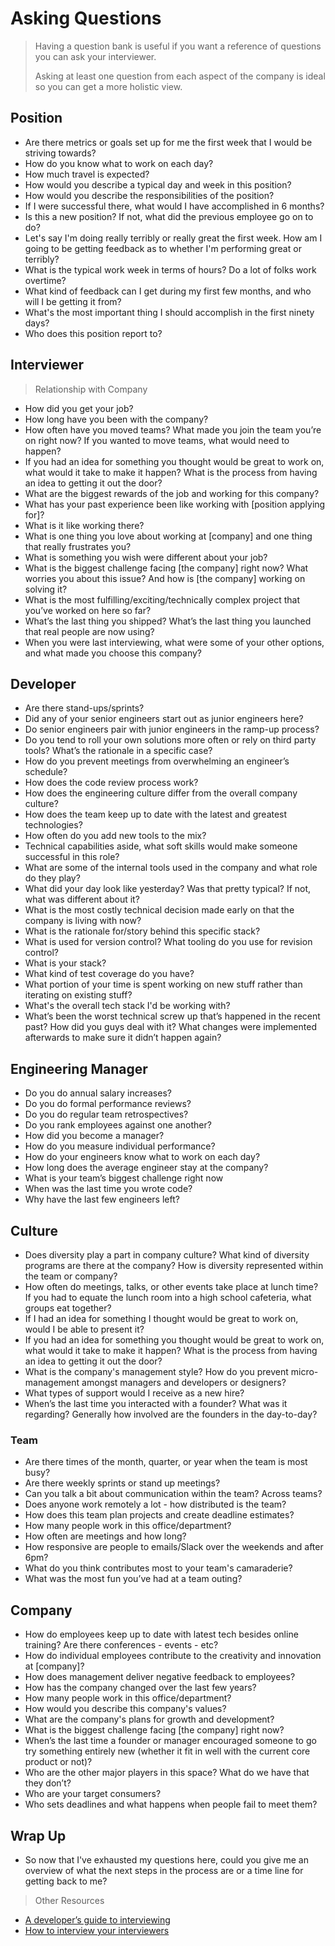 # Asking Questions

> Having a question bank is useful if you want a reference of questions you can
> ask your interviewer.
>
> Asking at least one question from each aspect of the company is ideal so you
> can get a more holistic view.

## Position

* Are there metrics or goals set up for me the first week that I would be striving towards?
* How do you know what to work on each day?
* How much travel is expected?
* How would you describe a typical day and week in this position?
* How would you describe the responsibilities of the position?
* If I were successful there, what would I have accomplished in 6 months?
* Is this a new position? If not, what did the previous employee go on to do?
* Let's say I'm doing really terribly or really great the first week. How am I going to be getting feedback as to whether I'm performing great or terribly?
* What is the typical work week in terms of hours? Do a lot of folks work overtime?
* What kind of feedback can I get during my first few months, and who will I be getting it from?
* What's the most important thing I should accomplish in the first ninety days?
* Who does this position report to?

## Interviewer

> Relationship with Company

* How did you get your job?
* How long have you been with the company?
* How often have you moved teams? What made you join the team you’re on right now? If you wanted to move teams, what would need to happen?
* If you had an idea for something you thought would be great to work on, what would it take to make it happen? What is the process from having an idea to getting it out the door?
* What are the biggest rewards of the job and working for this company?
* What has your past experience been like working with [position applying for]?
* What is it like working there?
* What is one thing you love about working at [company] and one thing that really frustrates you?
* What is something you wish were different about your job?
* What is the biggest challenge facing [the company] right now? What worries you about this issue? And how is [the company] working on solving it?
* What is the most fulfilling/exciting/technically complex project that you’ve worked on here so far?
* What’s the last thing you shipped? What’s the last thing you launched that real people are now using?
* When you were last interviewing, what were some of your other options, and what made you choose this company?

## Developer

* Are there stand-ups/sprints?
* Did any of your senior engineers start out as junior engineers here?
* Do senior engineers pair with junior engineers in the ramp-up process?
* Do you tend to roll your own solutions more often or rely on third party tools? What’s the rationale in a specific case?
* How do you prevent meetings from overwhelming an engineer’s schedule?
* How does the code review process work?
* How does the engineering culture differ from the overall company culture?
* How does the team keep up to date with the latest and greatest technologies?
* How often do you add new tools to the mix?
* Technical capabilities aside, what soft skills would make someone successful in this role?
* What are some of the internal tools used in the company and what role do they play?
* What did your day look like yesterday? Was that pretty typical? If not, what was different about it?
* What is the most costly technical decision made early on that the company is living with now?
* What is the rationale for/story behind this specific stack?
* What is used for version control? What tooling do you use for revision control?
* What is your stack?
* What kind of test coverage do you have?
* What portion of your time is spent working on new stuff rather than iterating on existing stuff?
* What's the overall tech stack I'd be working with?
* What’s been the worst technical screw up that’s happened in the recent past? How did you guys deal with it? What changes were implemented afterwards to make sure it didn’t happen again?

## Engineering Manager

* Do you do annual salary increases?
* Do you do formal performance reviews?
* Do you do regular team retrospectives?
* Do you rank employees against one another?
* How did you become a manager?
* How do you measure individual performance?
* How do your engineers know what to work on each day?
* How long does the average engineer stay at the company?
* What is your team’s biggest challenge right now
* When was the last time you wrote code?
* Why have the last few engineers left?

## Culture

* Does diversity play a part in company culture? What kind of diversity programs are there at the company? How is diversity represented within the team or company?
* How often do meetings, talks, or other events take place at lunch time? If you had to equate the lunch room into a high school cafeteria, what groups eat together?
* If I had an idea for something I thought would be great to work on, would I be able to present it?
* If you had an idea for something you thought would be great to work on, what would it take to make it happen? What is the process from having an idea to getting it out the door?
* What is the company's management style? How do you prevent micro-management amongst managers and developers or designers?
* What types of support would I receive as a new hire?
* When’s the last time you interacted with a founder? What was it regarding? Generally how involved are the founders in the day-to-day?

### Team

* Are there times of the month, quarter, or year when the team is most busy?
* Are there weekly sprints or stand up meetings?
* Can you talk a bit about communication within the team? Across teams?
* Does anyone work remotely a lot - how distributed is the team?
* How does this team plan projects and create deadline estimates?
* How many people work in this office/department?
* How often are meetings and how long?
* How responsive are people to emails/Slack over the weekends and after 6pm?
* What do you think contributes most to your team's camaraderie?
* What was the most fun you’ve had at a team outing?

## Company

* How do employees keep up to date with latest tech besides online training? Are there conferences - events - etc?
* How do individual employees contribute to the creativity and innovation at [company]?
* How does management deliver negative feedback to employees?
* How has the company changed over the last few years?
* How many people work in this office/department?
* How would you describe this company's values?
* What are the company's plans for growth and development?
* What is the biggest challenge facing [the company] right now?
* When’s the last time a founder or manager encouraged someone to go try something entirely new (whether it fit in well with the current core product or not)?
* Who are the other major players in this space? What do we have that they don’t?
* Who are your target consumers?
* Who sets deadlines and what happens when people fail to meet them?

## Wrap Up

* So now that I've exhausted my questions here, could you give me an overview of what the next steps in the process are or a time line for getting back to me?

> Other Resources

* [A developer’s guide to interviewing](https://medium.freecodecamp.com/how-to-interview-as-a-developer-candidate-b666734f12dd)
* [How to interview your interviewers](https://medium.freecodecamp.org/how-to-interview-your-interviewers-f8f65ac57b80)
